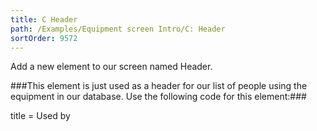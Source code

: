 ```yaml
---
title: C Header
path: /Examples/Equipment screen Intro/C: Header
sortOrder: 9572
---
```


Add a new element to our screen named Header.



###This element is just used as a header for our list of people using the equipment in our database. Use the following code for this element:###

title = Used by


